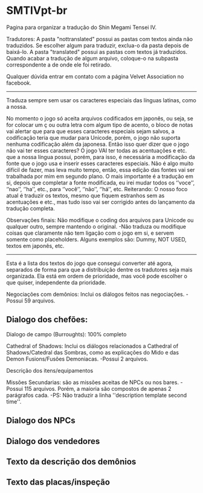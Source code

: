 # SMTIVpt-br
Pagina para organizar a tradução do Shin Megami Tensei IV.

Tradutores: A pasta "nottranslated" possui as pastas com textos ainda não traduzidos. Se escolher algum para traduzir, exclua-o da pasta depois de baixá-lo.
            A pasta "translated" possui as pastas com textos já traduzidos. Quando acabar a tradução de algum arquivo, coloque-o na subpasta correspondente a de onde ele foi retirado.

Qualquer dúvida entrar em contato com a página Velvet Association no facebook.

----
Traduza sempre sem usar os caracteres especiais das línguas latinas, como a nossa.

No momento o jogo só aceita arquivos codificados em japonês, ou seja, se for colocar um ç ou outra letra com algum tipo de acento, o bloco de notas vai alertar que para que esses caracteres especiais sejam salvos, a codificação teria que mudar para Unicode, porém, o jogo não suporta nenhuma codificação além da japonesa.
Então isso quer dizer que o jogo não vai ter esses caracteres?
O jogo VAI ter todas as acentuações e etc. que a nossa língua possui, porém, para isso, é necessária a modificação da fonte que o jogo usa e inserir esses caracteres especiais. Não é algo muito difícil de fazer, mas leva muito tempo, então, essa edição das fontes vai ser trabalhada por mim em segundo plano. O mais importante é a tradução em si, depois que completar a fonte modificada, eu irei mudar todos os ‘’voce’’, ‘’nao’’, ‘’ha’’, etc., para ‘’você’’, ‘’não’’, ‘’há’’, etc.
Reiterando: O nosso foco atual é traduzir os textos, mesmo que fiquem estranhos sem as acentuações e etc., mas tudo isso vai ser corrigido antes do lançamento da tradução completa.

Observações finais: Não modifique o coding dos arquivos para Unicode ou qualquer outro, sempre mantendo o original.
-Não traduza ou modifique coisas que claramente não tem ligação com o jogo em si, e servem somente como placeholders. 
Alguns exemplos são: Dummy, NOT USED, textos em japonês, etc.

----

Esta é a lista dos textos do jogo que consegui converter até agora, separados de forma para que a distribuição dentre os tradutores seja mais organizada. Ela está em ordem de prioridade, mas você pode escolher o que quiser, independente da prioridade.


Negociações com demônios: Inclui os diálogos feitos nas negociações.
-Possui 59 arquivos.


Dialogo dos chefões:
-


Dialogo de campo (Burroughts): 100% completo
          

Cathedral of Shadows: Inclui os diálogos relacionados a Cathedral of Shadows/Catedral das Sombras, como as explicações do               Mido e das Demon Fusions/Fusões Demoniacas.
-Possui 2 arquivos.

Descrição dos itens/equipamentos	


Missões Secundarias: são as missões aceitas de NPCs ou nos bares.
-Possui 115 arquivos. Porém, a maioria são compostos de apenas 2 parágrafos cada. 
-PS: Não traduzir a linha ''description template second time''.

Dialogo dos NPCs
-	

Dialogo dos vendedores
-	

Texto da descrição dos demônios
-	

Texto das placas/inspeção
-	

